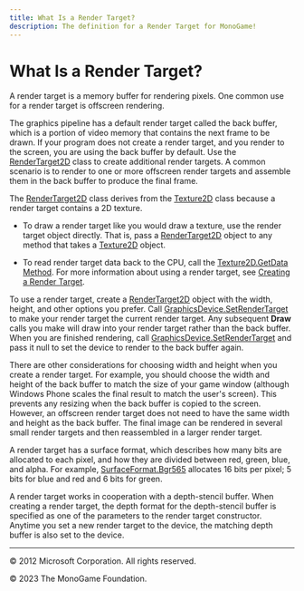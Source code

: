 ```yaml
---
title: What Is a Render Target?
description: The definition for a Render Target for MonoGame!
---
```


# What Is a Render Target?

A render target is a memory buffer for rendering pixels. One common use for a render target is offscreen rendering.

The graphics pipeline has a default render target called the back buffer, which is a portion of video memory that contains the next frame to be drawn. If your program does not create a render target, and you render to the screen, you are using the back buffer by default. Use the [RenderTarget2D](xref:Microsoft.Xna.Framework.Graphics.RenderTarget2D) class to create additional render targets. A common scenario is to render to one or more offscreen render targets and assemble them in the back buffer to produce the final frame.

The [RenderTarget2D](xref:Microsoft.Xna.Framework.Graphics.RenderTarget2D) class derives from the [Texture2D](xref:Microsoft.Xna.Framework.Graphics.Texture2D) class because a render target contains a 2D texture.

- To draw a render target like you would draw a texture, use the render target object directly. That is, pass a [RenderTarget2D](xref:Microsoft.Xna.Framework.Graphics.RenderTarget2D) object to any method that takes a [Texture2D](xref:Microsoft.Xna.Framework.Graphics.Texture2D) object.

- To read render target data back to the CPU, call the [Texture2D.GetData Method](/api/Microsoft.Xna.Framework.Graphics.Texture2D.html#Microsoft_Xna_Framework_Graphics_Texture2D_GetData__1___0___). For more information about using a render target, see [Creating a Render Target](../howto/HowTo_Create_a_RenderTarget.md).

To use a render target, create a [RenderTarget2D](xref:Microsoft.Xna.Framework.Graphics.RenderTarget2D) object with the width, height, and other options you prefer. Call [GraphicsDevice.SetRenderTarget](/api/Microsoft.Xna.Framework.Graphics.GraphicsDevice.html#Microsoft_Xna_Framework_Graphics_GraphicsDevice_SetRenderTarget_Microsoft_Xna_Framework_Graphics_RenderTarget2D_) to make your render target the current render target. Any subsequent **Draw** calls you make will draw into your render target rather than the back buffer. When you are finished rendering, call [GraphicsDevice.SetRenderTarget](/api/Microsoft.Xna.Framework.Graphics.GraphicsDevice.html#Microsoft_Xna_Framework_Graphics_GraphicsDevice_SetRenderTarget_Microsoft_Xna_Framework_Graphics_RenderTarget2D_) and pass it null to set the device to render to the back buffer again.

There are other considerations for choosing width and height when you create a render target. For example, you should choose the width and height of the back buffer to match the size of your game window (although Windows Phone scales the final result to match the user's screen). This prevents any resizing when the back buffer is copied to the screen. However, an offscreen render target does not need to have the same width and height as the back buffer. The final image can be rendered in several small render targets and then reassembled in a larger render target.

A render target has a surface format, which describes how many bits are allocated to each pixel, and how they are divided between red, green, blue, and alpha. For example, [SurfaceFormat.Bgr565](https://monogame.net/api/Microsoft.Xna.Framework.Graphics.SurfaceFormat.html) allocates 16 bits per pixel; 5 bits for blue and red and 6 bits for green.

A render target works in cooperation with a depth-stencil buffer. When creating a render target, the depth format for the depth-stencil buffer is specified as one of the parameters to the render target constructor. Anytime you set a new render target to the device, the matching depth buffer is also set to the device.

---

© 2012 Microsoft Corporation. All rights reserved.  

© 2023 The MonoGame Foundation.
